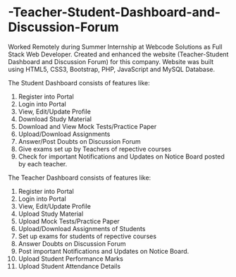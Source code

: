 # -Teacher-Student-Dashboard-and-Discussion-Forum
Worked Remotely during Summer Internship at Webcode Solutions as Full Stack Web Developer. 
Created and enhanced the website (Teacher-Student Dashboard and Discussion Forum) for this company. 
Website was built using HTML5, CSS3, Bootstrap, PHP, JavaScript and MySQL Database. 

The Student Dashboard consists of features like: 
1) Register into Portal
2) Login into Portal
3) View, Edit/Update Profile
4) Download Study Material 
5) Download and View Mock Tests/Practice Paper
6) Upload/Download Assignments
7) Answer/Post Doubts on Discussion Forum
8) Give exams set up by Teachers of repective courses
9) Check for important Notifications and Updates on Notice Board posted by each teacher.


The Teacher Dashboard consists of features like: 
1) Register into Portal
2) Login into Portal
3) View, Edit/Update Profile
4) Upload Study Material 
5) Upload Mock Tests/Practice Paper
6) Upload/Download Assignments of Students
7) Set up exams for students of repective courses
8) Answer Doubts on Discussion Forum
9) Post important Notifications and Updates on Notice Board.
10) Upload Student Performance Marks
11) Upload Student Attendance Details
